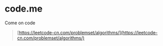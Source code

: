 # code.me
Come on code

> [https://leetcode-cn.com/problemset/algorithms/](https://leetcode-cn.com/problemset/algorithms/)
